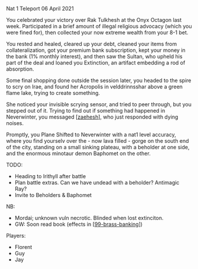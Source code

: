 Nat 1 Teleport
06 April 2021

You celebrated your victory over Rak Tulkhesh at the Onyx Octagon last week.
Participated in a brief amount of illegal religious advocacy (which you were fined for), then collected your now extreme wealth from your 8-1 bet.

You rested and healed, cleared up your debt, cleaned your items from collateralization, got your premium bank subscription, kept your money in the bank (1% monthly interest), and then saw the Sultan, who upheld his part of the deal and loaned you Extinction, an artifact embedding a rod of absorption.

Some final shopping done outside the session later, you headed to the spire to scry on Irae, and found her Acropolis in velddrinnsshar above a green flame lake, trying to create something.

She noticed your invisible scrying sensor, and tried to peer through, but you stepped out of it.
Trying to find out if something had happened in Neverwinter, you messaged [[zaehesh]], who just responded with dying noises.

Promptly, you Plane Shifted to Neverwinter with a nat1 level accuracy, where you find yourselv over the - now lava filled - gorge on the south end of the city, standing on a small sinking plateau, with a beholder at one side, and the enormous minotaur demon Baphomet on the other.

TODO:
- Heading to Irithyll after battle
- Plan battle extras. Can we have undead with a beholder? Antimagic Ray?
- Invite to Beholders & Baphomet

NB:
- Mordai; unknown vuln necrotic. Blinded when lost extinciton.
- GW: Soon read book (effects in [[99-brass-banking]])

Players:
- Florent
- Guy
- Jay

[//begin]: # "Autogenerated link references for markdown compatibility"
[zaehesh]: ../npcs/zaehesh "Zaehesh"
[99-brass-banking]: 99-brass-banking "99-brass-banking"
[//end]: # "Autogenerated link references"
